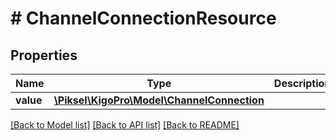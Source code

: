 # # ChannelConnectionResource

## Properties

Name | Type | Description | Notes
------------ | ------------- | ------------- | -------------
**value** | [**\Piksel\KigoPro\Model\ChannelConnection**](ChannelConnection.md) |  | [optional]

[[Back to Model list]](../../README.md#models) [[Back to API list]](../../README.md#endpoints) [[Back to README]](../../README.md)
